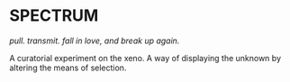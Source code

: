 # __SPECTRUM__

_pull. transmit. fall in love, and break up again._

A curatorial experiment on the xeno. 
A way of displaying the unknown by altering the means of selection. 

